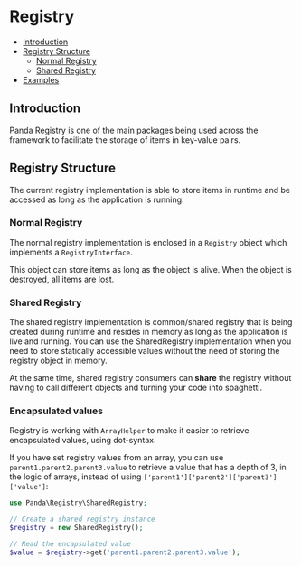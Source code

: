 # Registry

- [Introduction](#introduction)
- [Registry Structure](#registry-structure)
    - [Normal Registry](#normal-registry)
    - [Shared Registry](#shared-registry)
- [Examples](#examples)

## Introduction

Panda Registry is one of the main packages being used across the framework to facilitate the storage of items in key-value pairs.

## Registry Structure 

The current registry implementation is able to store items in runtime and be accessed as long as the application is running.

### Normal Registry

The normal registry implementation is enclosed in a `Registry` object which implements a `RegistryInterface`.

This object can store items as long as the object is alive. When the object is destroyed, all items are lost.

### Shared Registry

The shared registry implementation is common/shared registry that is being created during runtime and resides in memory as long as the application is live and running.
You can use the SharedRegistry implementation when you need to store statically accessible values without the need of storing the registry object in memory.

At the same time, shared registry consumers can **share** the registry without having to call different objects and turning your code into spaghetti.

### Encapsulated values

Registry is working with `ArrayHelper` to make it easier to retrieve encapsulated values, using dot-syntax.

If you have set registry values from an array, you can use `parent1.parent2.parent3.value` to retrieve a value
that has a depth of 3, in the logic of arrays, instead of using `['parent1']['parent2']['parent3']['value']`:

```php
use Panda\Registry\SharedRegistry;

// Create a shared registry instance
$registry = new SharedRegistry();

// Read the encapsulated value
$value = $registry->get('parent1.parent2.parent3.value');
``` 
